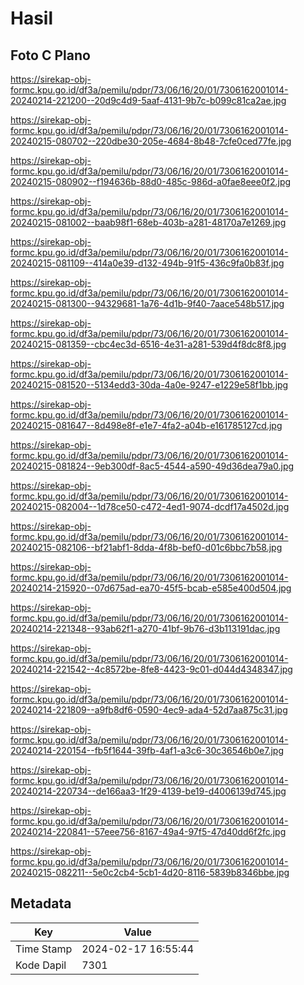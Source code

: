 # Hasil

## Foto C Plano

https://sirekap-obj-formc.kpu.go.id/df3a/pemilu/pdpr/73/06/16/20/01/7306162001014-20240214-221200--20d9c4d9-5aaf-4131-9b7c-b099c81ca2ae.jpg

https://sirekap-obj-formc.kpu.go.id/df3a/pemilu/pdpr/73/06/16/20/01/7306162001014-20240215-080702--220dbe30-205e-4684-8b48-7cfe0ced77fe.jpg

https://sirekap-obj-formc.kpu.go.id/df3a/pemilu/pdpr/73/06/16/20/01/7306162001014-20240215-080902--f194636b-88d0-485c-986d-a0fae8eee0f2.jpg

https://sirekap-obj-formc.kpu.go.id/df3a/pemilu/pdpr/73/06/16/20/01/7306162001014-20240215-081002--baab98f1-68eb-403b-a281-48170a7e1269.jpg

https://sirekap-obj-formc.kpu.go.id/df3a/pemilu/pdpr/73/06/16/20/01/7306162001014-20240215-081109--414a0e39-d132-494b-91f5-436c9fa0b83f.jpg

https://sirekap-obj-formc.kpu.go.id/df3a/pemilu/pdpr/73/06/16/20/01/7306162001014-20240215-081300--94329681-1a76-4d1b-9f40-7aace548b517.jpg

https://sirekap-obj-formc.kpu.go.id/df3a/pemilu/pdpr/73/06/16/20/01/7306162001014-20240215-081359--cbc4ec3d-6516-4e31-a281-539d4f8dc8f8.jpg

https://sirekap-obj-formc.kpu.go.id/df3a/pemilu/pdpr/73/06/16/20/01/7306162001014-20240215-081520--5134edd3-30da-4a0e-9247-e1229e58f1bb.jpg

https://sirekap-obj-formc.kpu.go.id/df3a/pemilu/pdpr/73/06/16/20/01/7306162001014-20240215-081647--8d498e8f-e1e7-4fa2-a04b-e161785127cd.jpg

https://sirekap-obj-formc.kpu.go.id/df3a/pemilu/pdpr/73/06/16/20/01/7306162001014-20240215-081824--9eb300df-8ac5-4544-a590-49d36dea79a0.jpg

https://sirekap-obj-formc.kpu.go.id/df3a/pemilu/pdpr/73/06/16/20/01/7306162001014-20240215-082004--1d78ce50-c472-4ed1-9074-dcdf17a4502d.jpg

https://sirekap-obj-formc.kpu.go.id/df3a/pemilu/pdpr/73/06/16/20/01/7306162001014-20240215-082106--bf21abf1-8dda-4f8b-bef0-d01c6bbc7b58.jpg

https://sirekap-obj-formc.kpu.go.id/df3a/pemilu/pdpr/73/06/16/20/01/7306162001014-20240214-215920--07d675ad-ea70-45f5-bcab-e585e400d504.jpg

https://sirekap-obj-formc.kpu.go.id/df3a/pemilu/pdpr/73/06/16/20/01/7306162001014-20240214-221348--93ab62f1-a270-41bf-9b76-d3b113191dac.jpg

https://sirekap-obj-formc.kpu.go.id/df3a/pemilu/pdpr/73/06/16/20/01/7306162001014-20240214-221542--4c8572be-8fe8-4423-9c01-d044d4348347.jpg

https://sirekap-obj-formc.kpu.go.id/df3a/pemilu/pdpr/73/06/16/20/01/7306162001014-20240214-221809--a9fb8df6-0590-4ec9-ada4-52d7aa875c31.jpg

https://sirekap-obj-formc.kpu.go.id/df3a/pemilu/pdpr/73/06/16/20/01/7306162001014-20240214-220154--fb5f1644-39fb-4af1-a3c6-30c36546b0e7.jpg

https://sirekap-obj-formc.kpu.go.id/df3a/pemilu/pdpr/73/06/16/20/01/7306162001014-20240214-220734--de166aa3-1f29-4139-be19-d4006139d745.jpg

https://sirekap-obj-formc.kpu.go.id/df3a/pemilu/pdpr/73/06/16/20/01/7306162001014-20240214-220841--57eee756-8167-49a4-97f5-47d40dd6f2fc.jpg

https://sirekap-obj-formc.kpu.go.id/df3a/pemilu/pdpr/73/06/16/20/01/7306162001014-20240215-082211--5e0c2cb4-5cb1-4d20-8116-5839b8346bbe.jpg


## Metadata

| Key        | Value               |
| ---------- | ------------------- |
| Time Stamp | 2024-02-17 16:55:44 |
| Kode Dapil | 7301                |




